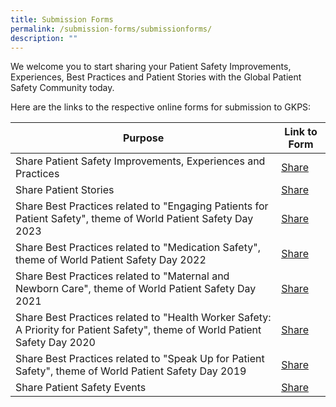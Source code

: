 ```yaml
---
title: Submission Forms
permalink: /submission-forms/submissionforms/
description: ""
---
```

We welcome you to start sharing your Patient Safety Improvements, Experiences, Best Practices and Patient Stories with the Global Patient Safety Community today.

Here are the links to the respective online forms for submission to GKPS:



| Purpose | Link to Form| 
| -------- | -------- | 
| Share Patient Safety Improvements, Experiences and Practices   | [Share](https://form.gov.sg/64631e5f0fbfe400126c8e0d)|
| Share Patient Stories | [Share](https://form.gov.sg/64fd3b2886905700123b55d2)|
| Share Best Practices related to "Engaging Patients for Patient Safety", theme of World Patient Safety Day 2023 | [Share](https://form.gov.sg/645363b36101aa00118f298c)|
| Share Best Practices related to "Medication Safety", theme of World Patient Safety Day 2022 |[Share](https://form.gov.sg/64e447f20e024d001139dcc5) |
| Share Best Practices related to "Maternal and Newborn Care", theme of World Patient Safety Day 2021|[Share](https://form.gov.sg/64e449ba3f58260013c32bb7)|
| Share Best Practices related to "Health Worker Safety: A Priority for Patient Safety", theme of World Patient Safety Day 2020|[Share](https://form.gov.sg/64e44ab4c98c410011f5de95)|
| Share Best Practices related to "Speak Up for Patient Safety", theme of World Patient Safety Day 2019|[Share](https://form.gov.sg/64e44b7c3f58260013c371bf)|
| Share Patient Safety Events | [Share](https://form.gov.sg/64536d86f7b4ae0012e5ee1f)|

